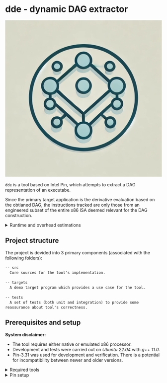 # dde - dynamic DAG extractor

![DAG by DALLE](.github/dalle-dag.png)

`dde` is a tool based on Intel Pin, which attempts to extract a DAG representation
of an executabe.

Since the primary target application is the derivative evaluation based on the obtianed DAG,
the instructions tracked are only those from an engineered subset of the entire x86 ISA deemed
relevant for the DAG construction.

<details>
  <summary>Runtime and overhead estimations</summary>

```text
Test               Max [ms]    Min [ms]    Mean [ms]    Total [ms]    Latency of first run [%]  Overhead [dde / raw]
---------------  ----------  ----------  -----------  ------------  --------------------------  ----------------------
mul                0.000397    1.9e-05   2.17061e-05      0.217039                        0.18  -
mul dde            0.582912    0.009716  0.0104572      104.562                           0.56  511
add                0.003472    1.9e-05   2.30744e-05      0.230721                        1.5   -
add dde            0.278239    0.009635  0.0102653      102.643                           0.27  507
sub                0.000388    2e-05     2.23188e-05      0.223166                        0.17  -
sub dde            0.183274    0.009777  0.0105846      105.836                           0.17  488
div                6.2e-05     2e-05     2.26752e-05      0.226729                        0.03  -
div dde            0.182987    0.009662  0.0102604      102.593                           0.18  483
sin                0.001739    3.5e-05   4.0124e-05       0.4012                          0.43  -
sin dde            0.185833    0.007373  0.00781787      78.1709                          0.24  210
compound           0.001273    7.9e-05   8.56864e-05      0.856778                        0.15  -
compound dde       0.287404    0.038859  0.0407766      407.726                           0.07  491
compound_sa        0.003531    8.4e-05   8.81544e-05      0.881456                        0.4   -
compound_sa dde    0.224431    0.03944   0.042315       423.108                           0.05  469
```
</details>


## Project structure

The project is devided into 3 primary components (associated with the following folders):

```
-- src
  Core sources for the tool's implementation.

-- targets
  A demo target program which provides a use case for the tool.

-- tests
  A set of tests (both unit and integration) to provide some reassurance about tool's correctness.
```


## Prerequisites and setup

**System disclaimer:**

- The tool requires either native or emulated x86 processor.
- Development and tests were carried out on *Ubuntu 22.04* with *g++ 11.0*.
- Pin-3.31 was used for development and verification. There is a potential for incompatibility between newer and older versions.

<details>
  <summary>Required tools</summary>

- GNU Make
- GNU C++ compiler
- Properly setup Intel Pin Environement

Both GNU make and the compilation stack can be installed on the Linux-based system using the following commands:

```bash
sudo apt-get update
sudo apt-get install build-essential
```

To verify that the tools are now available to you execute this command:

```bash
make --version
g++ --version
```

</details>

<details>
  <summary>Pin setup</summary>

This setup is only valid for Linux.

- Grab Intel Pin from [here](https://software.intel.com/sites/landingpage/pintool/downloads/pin-external-3.31-98869-gfa6f126a8-gcc-linux.tar.gz).

```bash
# Load the file into a current directory
wget https://software.intel.com/sites/landingpage/pintool/downloads/pin-external-3.31-98869-gfa6f126a8-gcc-linux.tar.gz
```

- Extract the downloaded file into the directory of your choosing.

```bash
tar -xf <pin-tar-file-name>
```

- Define an infrastructure critical environment variable.

```bash
export PIN_ROOT=$(pwd)/<pin-dir> 
```

- Append this variable to the path.

```bash
export PATH=$(PATH):$(PIN_ROOT)
```

- Tip - add both of the above commands to your `.bashrc`, save it, and source it for the changes to take action.
- Run the following set of commands to build the entire project and launch a test run.

```bash
# First build
make

# Run the test case
pin -t src/obj-intel64/dde.so -- targets/main.exe
```

- If you get a successful build and a set of solutions printed out to your screen congratulations you are good to go!
</details>
